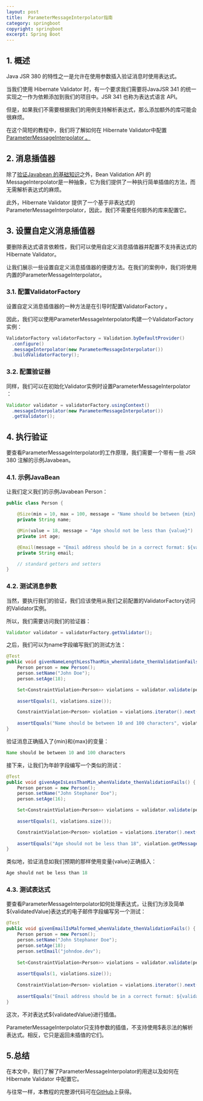 ```yaml
---
layout: post
title:  ParameterMessageInterpolator指南
category: springboot
copyright: springboot
excerpt: Spring Boot
---
```


## 1. 概述

Java JSR 380 的特性之一是允许在使用参数插入验证消息时使用表达式。

当我们使用 Hibernate Validator 时，有一个要求我们需要将JavaJSR 341 的统一实现之一作为依赖添加到我们的项目中。JSR 341 也称为表达式语言 API。

但是，如果我们不需要根据我们的用例支持解析表达式，那么添加额外的库可能会很麻烦。

在这个简短的教程中，我们将了解如何在 Hibernate Validator中配置[ParameterMessageInterpolator 。](https://docs.jboss.org/hibernate/stable/validator/api/org/hibernate/validator/messageinterpolation/ParameterMessageInterpolator.html)

## 2. 消息插值器

除了[验证Javabean 的基础知识](https://www.baeldung.com/javax-validation)之外，Bean Validation API 的MessageInterpolator是一种抽象，它为我们提供了一种执行简单插值的方法，而无需解析表达式的麻烦。

此外，Hibernate Validator 提供了一个基于非表达式的ParameterMessageInterpolator，因此，我们不需要任何额外的库来配置它。

## 3. 设置自定义消息插值器

要删除表达式语言依赖性，我们可以使用自定义消息插值器并配置不支持表达式的 Hibernate Validator。

让我们展示一些设置自定义消息插值器的便捷方法。在我们的案例中，我们将使用内置的ParameterMessageInterpolator。

### 3.1. 配置ValidatorFactory

设置自定义消息插值器的一种方法是在引导时配置ValidatorFactory 。

因此，我们可以使用ParameterMessageInterpolator构建一个ValidatorFactory实例：

```java
ValidatorFactory validatorFactory = Validation.byDefaultProvider()
  .configure()
  .messageInterpolator(new ParameterMessageInterpolator())
  .buildValidatorFactory();

```

### 3.2. 配置验证器

同样，我们可以在初始化Validator实例时设置ParameterMessageInterpolator ：

```java
Validator validator = validatorFactory.usingContext()
  .messageInterpolator(new ParameterMessageInterpolator())
  .getValidator();

```

## 4. 执行验证

要查看ParameterMessageInterpolator的工作原理，我们需要一个带有一些 JSR 380 注解的示例Javabean。

### 4.1. 示例JavaBean

让我们定义我们的示例Javabean Person：

```java
public class Person {

    @Size(min = 10, max = 100, message = "Name should be between {min} and {max} characters")
    private String name;

    @Min(value = 18, message = "Age should not be less than {value}")
    private int age;

    @Email(message = "Email address should be in a correct format: ${validatedValue}")
    private String email;

    // standard getters and setters
}

```

### 4.2. 测试消息参数

当然，要执行我们的验证，我们应该使用从我们之前配置的ValidatorFactory访问的Validator实例。

所以，我们需要访问我们的验证器：

```java
Validator validator = validatorFactory.getValidator();

```

之后，我们可以为name字段编写我们的测试方法：

```java
@Test
public void givenNameLengthLessThanMin_whenValidate_thenValidationFails() {
    Person person = new Person();
    person.setName("John Doe");
    person.setAge(18);

    Set<ConstraintViolation<Person>> violations = validator.validate(person);
 
    assertEquals(1, violations.size());

    ConstraintViolation<Person> violation = violations.iterator().next();
 
    assertEquals("Name should be between 10 and 100 characters", violation.getMessage());
}
```

验证消息正确插入了{min}和{max}的变量：

```java
Name should be between 10 and 100 characters

```

接下来，让我们为年龄字段编写一个类似的测试：

```java
@Test
public void givenAgeIsLessThanMin_whenValidate_thenValidationFails() {
    Person person = new Person();
    person.setName("John Stephaner Doe");
    person.setAge(16);

    Set<ConstraintViolation<Person>> violations = validator.validate(person);
 
    assertEquals(1, violations.size());

    ConstraintViolation<Person> violation = violations.iterator().next();
 
    assertEquals("Age should not be less than 18", violation.getMessage());
}
```

类似地，验证消息如我们预期的那样使用变量{value}正确插入：

```java
Age should not be less than 18

```

### 4.3. 测试表达式

要查看ParameterMessageInterpolator如何处理表达式，让我们为涉及简单${validatedValue}表达式的电子邮件字段编写另一个测试：

```java
@Test
public void givenEmailIsMalformed_whenValidate_thenValidationFails() {
    Person person = new Person();
    person.setName("John Stephaner Doe");
    person.setAge(18);
    person.setEmail("johndoe.dev");
    
    Set<ConstraintViolation<Person>> violations = validator.validate(person);
 
    assertEquals(1, violations.size());
    
    ConstraintViolation<Person> violation = violations.iterator().next();
 
    assertEquals("Email address should be in a correct format: ${validatedValue}", violation.getMessage());
}
```

这次，不对表达式${validatedValue}进行插值。

ParameterMessageInterpolator只支持参数的插值，不支持使用$表示法的解析表达式。相反，它只是返回未插值的它们。

## 5.总结

在本文中，我们了解了ParameterMessageInterpolator的用途以及如何在 Hibernate Validator 中配置它。

与往常一样，本教程的完整源代码可在[GitHub](https://github.com/tuyucheng7/taketoday-tutorial4j/tree/master/spring-boot-modules/spring-boot-validation-3)上获得。